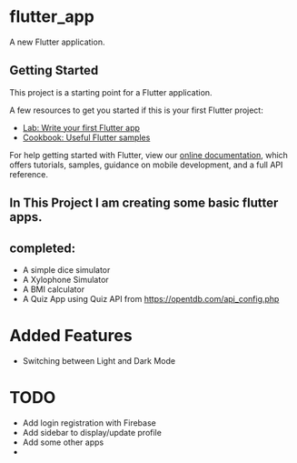 # flutter_app

A new Flutter application.

## Getting Started

This project is a starting point for a Flutter application.

A few resources to get you started if this is your first Flutter project:

- [Lab: Write your first Flutter app](https://flutter.dev/docs/get-started/codelab)
- [Cookbook: Useful Flutter samples](https://flutter.dev/docs/cookbook)

For help getting started with Flutter, view our
[online documentation](https://flutter.dev/docs), which offers tutorials,
samples, guidance on mobile development, and a full API reference.

## In This Project I am creating some basic flutter apps.
## completed:
- A simple dice simulator
- A Xylophone Simulator
- A BMI calculator
- A Quiz App using Quiz API from https://opentdb.com/api_config.php 

# Added Features 
- Switching between Light and Dark Mode

# TODO
- Add login registration with Firebase
- Add sidebar to display/update profile
- Add some other apps
- 
